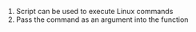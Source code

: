 1. Script can be used to execute Linux commands 
2. Pass the command as an argument into the function

